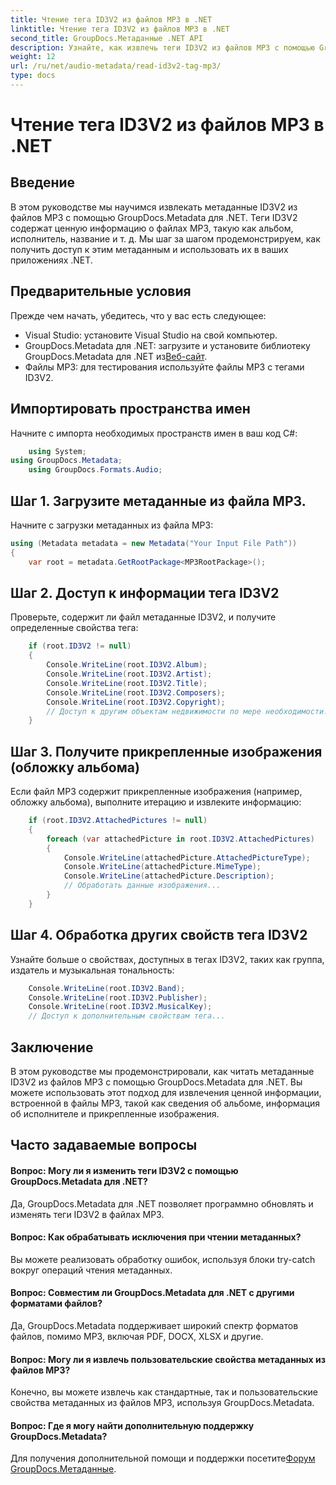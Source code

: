 ```yaml
---
title: Чтение тега ID3V2 из файлов MP3 в .NET
linktitle: Чтение тега ID3V2 из файлов MP3 в .NET
second_title: GroupDocs.Метаданные .NET API
description: Узнайте, как извлечь теги ID3V2 из файлов MP3 с помощью GroupDocs.Metadata для .NET. Доступ к альбому, исполнителю и другим данным программным способом.
weight: 12
url: /ru/net/audio-metadata/read-id3v2-tag-mp3/
type: docs
---
```

# Чтение тега ID3V2 из файлов MP3 в .NET

## Введение
В этом руководстве мы научимся извлекать метаданные ID3V2 из файлов MP3 с помощью GroupDocs.Metadata для .NET. Теги ID3V2 содержат ценную информацию о файлах MP3, такую как альбом, исполнитель, название и т. д. Мы шаг за шагом продемонстрируем, как получить доступ к этим метаданным и использовать их в ваших приложениях .NET.
## Предварительные условия
Прежде чем начать, убедитесь, что у вас есть следующее:
- Visual Studio: установите Visual Studio на свой компьютер.
-  GroupDocs.Metadata для .NET: загрузите и установите библиотеку GroupDocs.Metadata для .NET из[Веб-сайт](https://releases.groupdocs.com/metadata/net/).
- Файлы MP3: для тестирования используйте файлы MP3 с тегами ID3V2.

## Импортировать пространства имен
Начните с импорта необходимых пространств имен в ваш код C#:
```csharp
    using System;
using GroupDocs.Metadata;
    using GroupDocs.Formats.Audio;
```
## Шаг 1. Загрузите метаданные из файла MP3.
Начните с загрузки метаданных из файла MP3:
```csharp
using (Metadata metadata = new Metadata("Your Input File Path"))
{
    var root = metadata.GetRootPackage<MP3RootPackage>();
```
## Шаг 2. Доступ к информации тега ID3V2
Проверьте, содержит ли файл метаданные ID3V2, и получите определенные свойства тега:
```csharp
    if (root.ID3V2 != null)
    {
        Console.WriteLine(root.ID3V2.Album);
        Console.WriteLine(root.ID3V2.Artist);
        Console.WriteLine(root.ID3V2.Title);
        Console.WriteLine(root.ID3V2.Composers);
        Console.WriteLine(root.ID3V2.Copyright);
        // Доступ к другим объектам недвижимости по мере необходимости...
    }
```
## Шаг 3. Получите прикрепленные изображения (обложку альбома)
Если файл MP3 содержит прикрепленные изображения (например, обложку альбома), выполните итерацию и извлеките информацию:
```csharp
    if (root.ID3V2.AttachedPictures != null)
    {
        foreach (var attachedPicture in root.ID3V2.AttachedPictures)
        {
            Console.WriteLine(attachedPicture.AttachedPictureType);
            Console.WriteLine(attachedPicture.MimeType);
            Console.WriteLine(attachedPicture.Description);
            // Обработать данные изображения...
        }
    }
```
## Шаг 4. Обработка других свойств тега ID3V2
Узнайте больше о свойствах, доступных в тегах ID3V2, таких как группа, издатель и музыкальная тональность:
```csharp
    Console.WriteLine(root.ID3V2.Band);
    Console.WriteLine(root.ID3V2.Publisher);
    Console.WriteLine(root.ID3V2.MusicalKey);
    // Доступ к дополнительным свойствам тега...
```

## Заключение
В этом руководстве мы продемонстрировали, как читать метаданные ID3V2 из файлов MP3 с помощью GroupDocs.Metadata для .NET. Вы можете использовать этот подход для извлечения ценной информации, встроенной в файлы MP3, такой как сведения об альбоме, информация об исполнителе и прикрепленные изображения.

## Часто задаваемые вопросы
#### Вопрос: Могу ли я изменить теги ID3V2 с помощью GroupDocs.Metadata для .NET?
Да, GroupDocs.Metadata для .NET позволяет программно обновлять и изменять теги ID3V2 в файлах MP3.
#### Вопрос: Как обрабатывать исключения при чтении метаданных?
Вы можете реализовать обработку ошибок, используя блоки try-catch вокруг операций чтения метаданных.
#### Вопрос: Совместим ли GroupDocs.Metadata для .NET с другими форматами файлов?
Да, GroupDocs.Metadata поддерживает широкий спектр форматов файлов, помимо MP3, включая PDF, DOCX, XLSX и другие.
#### Вопрос: Могу ли я извлечь пользовательские свойства метаданных из файлов MP3?
Конечно, вы можете извлечь как стандартные, так и пользовательские свойства метаданных из файлов MP3, используя GroupDocs.Metadata.
#### Вопрос: Где я могу найти дополнительную поддержку GroupDocs.Metadata?
 Для получения дополнительной помощи и поддержки посетите[Форум GroupDocs.Метаданные](https://forum.groupdocs.com/c/metadata/14).
